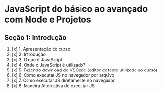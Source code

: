 # JavaScript do básico ao avançado com Node e Projetos

## Seção 1: Introdução

1. [x] 1. Apresentação do curso
2. [x] 2. Introdução
3. [x] 3. O que é JavaScript
4. [x] 4. Onde o JavaScript é utilizado?
5. [x] 5. Fazendo download do VSCode (editor de texto utilizado no curso)
6. [x] 6. Como executar JS no navegador por arquivo
7. [x] 7. Como executar JS diretamente no navegador
8. [x] 8. Maneira Alternativa de executar JS
